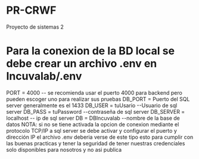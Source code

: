 # PR-CRWF
Proyecto de sistemas 2
# Para la conexion de la BD local se debe crear un archivo .env en Incuvalab/.env
PORT = 4000 -- se recomienda usar el puerto 4000 para backend pero pueden escoger uno para realizar sus pruebas
DB_PORT = Puerto del SQL server generalmente es el 1433
DB_USER = tuUsario --Usuario de sql server
DB_PASS = tuPassword --contraseña de sql server
DB_SERVER = localhost -- ip de sql server
DB = DBIncuvalab --nombre de la base de datos
NOTA: si no se tiene activada la opcion de conexion mediante el protocolo TCP/IP a sql server
se debe activar y configurar el puerto y dirección IP
el archivo .env deberia verse de este tipo esto para cumplir con las buenas practicas y tener la seguridad
de tener nuestras credenciales solo disponibles para nosotros y no asi publica
